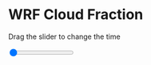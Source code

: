 <h1>WRF  Cloud Fraction </h1>
<p>Drag the slider to change the time</p>

<div class="slidecontainer">
<input oninput='setImage(this)' class="slider" type="range" min="0" max="25" value="0" step="1" />
<img id='img'/>
</div>

<script>
var img = document.getElementById('img');
var img_array = ['/assets/images/wrf/cf_wrfout_d01_2020-06-14_12:00:00.png',
'/assets/images/wrf/cf_wrfout_d01_2020-06-14_13:00:00.png',
'/assets/images/wrf/cf_wrfout_d01_2020-06-14_14:00:00.png',
'/assets/images/wrf/cf_wrfout_d01_2020-06-14_15:00:00.png',
'/assets/images/wrf/cf_wrfout_d01_2020-06-14_16:00:00.png',
'/assets/images/wrf/cf_wrfout_d01_2020-06-14_17:00:00.png',
'/assets/images/wrf/cf_wrfout_d01_2020-06-14_18:00:00.png',
'/assets/images/wrf/cf_wrfout_d01_2020-06-14_19:00:00.png',
'/assets/images/wrf/cf_wrfout_d01_2020-06-14_20:00:00.png',
'/assets/images/wrf/cf_wrfout_d01_2020-06-14_21:00:00.png',
'/assets/images/wrf/cf_wrfout_d01_2020-06-14_22:00:00.png',
'/assets/images/wrf/cf_wrfout_d01_2020-06-14_23:00:00.png',
'/assets/images/wrf/cf_wrfout_d01_2020-06-15_00:00:00.png',
'/assets/images/wrf/cf_wrfout_d01_2020-06-15_01:00:00.png',
'/assets/images/wrf/cf_wrfout_d01_2020-06-15_02:00:00.png',
'/assets/images/wrf/cf_wrfout_d01_2020-06-15_03:00:00.png',
'/assets/images/wrf/cf_wrfout_d01_2020-06-15_04:00:00.png',
'/assets/images/wrf/cf_wrfout_d01_2020-06-15_05:00:00.png',
'/assets/images/wrf/cf_wrfout_d01_2020-06-15_06:00:00.png',
'/assets/images/wrf/cf_wrfout_d01_2020-06-15_07:00:00.png',
'/assets/images/wrf/cf_wrfout_d01_2020-06-15_08:00:00.png',
'/assets/images/wrf/cf_wrfout_d01_2020-06-15_09:00:00.png',
'/assets/images/wrf/cf_wrfout_d01_2020-06-15_10:00:00.png',
'/assets/images/wrf/cf_wrfout_d01_2020-06-15_11:00:00.png',
'/assets/images/wrf/cf_wrfout_d01_2020-06-15_12:00:00.png',];
function setImage(obj)
{
        var value = obj.value;
        img.src = img_array[value];

}
</script>
